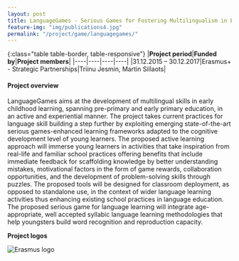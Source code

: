 ```yaml
---
layout: post
title: LanguageGames - Serious Games for Fostering Multilingualism in Early Childhood Education  
feature-img: "img/publications4.jpg"
permalink: "/project/game/languagegames/"
---
```


{:class="table table-border, table-responsive"}
|**Project period**|**Funded by**|**Project members**|
|----|----|----|----|
|31.12.2015 – 30.12.2017|Erasmus+ - Strategic Partnerships|Triinu Jesmin, Martin Sillaots|

#### Project overview
LanguageGames aims at the development of multilingual skills in early childhood learning, spanning pre-primary and early primary education, in an active and experiential manner. The project takes current practices for language skill building a step further by exploiting emerging state-of-the-art serious games-enhanced learning frameworks adapted to the cognitive development level of young learners. The proposed active learning approach will immerse young learners in activities that take inspiration from real-life and familiar school practices offering benefits that include immediate feedback for scaffolding knowledge by better understanding mistakes, motivational factors in the form of game rewards, collaboration opportunities, and the development of problem-solving skills through puzzles. The proposed tools will be designed for classroom deployment, as opposed to standalone use, in the context of wider language learning activities thus enhancing existing school practices in language education. The proposed serious game for language learning will integrate age-appropriate, well accepted syllabic language learning methodologies that help youngsters build word recognition and reproduction capacity.

**Project logos**
<div> 
    <img class="img-fluid-innews" src="{{ '/img/financier_logos/erasmus-plus.png' | prepend: site.baseurl }}" alt="Erasmus logo">
</div>